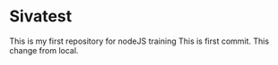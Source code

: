 # Sivatest
This is my first repository for nodeJS training
This is first commit.
This change from local.
